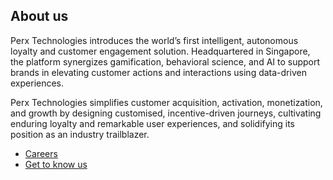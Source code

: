## About us

Perx Technologies introduces the world’s first intelligent, autonomous loyalty and customer engagement solution. Headquartered in Singapore, the platform synergizes gamification, behavioral science, and AI to support brands in elevating customer actions and interactions using data-driven experiences.

Perx Technologies simplifies customer acquisition, activation, monetization, and growth by designing customised, incentive-driven journeys, cultivating enduring loyalty and remarkable user experiences, and solidifying its position as an industry trailblazer.

- [Careers](https://www.perxtech.com/careers/)
- [Get to know us](https://www.perxtech.com/about/) 
